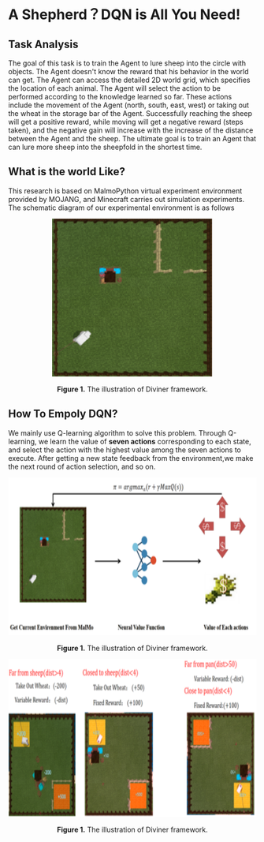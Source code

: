 # A Shepherd？DQN is All You Need!

## Task Analysis

The goal of this task is to train the Agent to lure sheep into the circle with objects. The Agent doesn't know the reward that his behavior in the world can get. The Agent can access the detailed 2D world grid, which specifies the location of each animal. The Agent will select the action to be performed according to the knowledge learned so far. These actions include the movement of the Agent (north, south, east, west) or taking out the wheat in the storage bar of the Agent. Successfully reaching the sheep will get a positive reward, while moving will get a negative reward (steps taken), and the negative gain will increase with the increase of the distance between the Agent and the sheep. The ultimate goal is to train an Agent that can lure more sheep into the sheepfold in the shortest time. 

## What is the world Like? 

This research is based on MalmoPython virtual experiment environment provided by MOJANG, and Minecraft carries out simulation experiments. The schematic diagram of our experimental environment is as follows

<p align="center">
<img src=".\.img/uTools_1641713915176.png" height = "320" alt="" align=center />
<br><br>
<b>Figure 1.</b> The illustration of Diviner framework.
</p>

## How To Empoly DQN?

We mainly use Q-learning algorithm to solve this problem. Through Q-learning, we learn the value of **seven actions** corresponding to each state, and select the action with the highest value among the seven actions to execute. After getting a new state feedback from the environment,we  make the next round of action selection, and so on.
<p align="center">
<img src=".\.img/uTools_1641713987925.png" height = "320" alt="" align=center />
<br><br>
<b>Figure 1.</b> The illustration of Diviner framework.
</p>
<p align="center">
<img src=".\.img/uTools_1641714117158.png" height = "320" alt="" align=center />
<br><br>
<b>Figure 1.</b> The illustration of Diviner framework.
</p>

